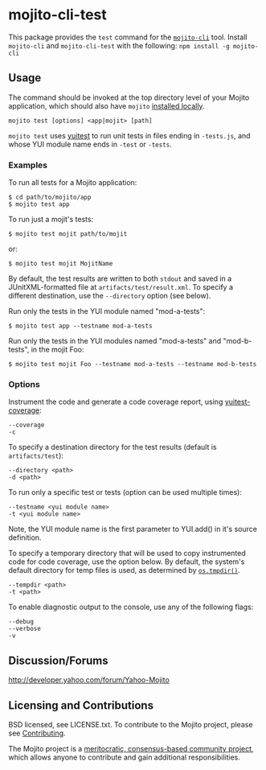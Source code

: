 mojito-cli-test
===============

This package provides the `test` command for the [`mojito-cli`](https://github.com/yahoo/mojito-cli) tool.
Install `mojito-cli` and `mojito-cli-test` with the following: `npm install -g mojito-cli`

Usage
-----

The command should be invoked at the top directory level of your Mojito application, which should also have
`mojito` [installed locally](https://github.com/yahoo/mojito-cli/wiki/NpmInstallation).

    mojito test [options] <app|mojit> [path]

`mojito test` uses [yuitest](https://github.com/yui/yuitest) to run unit tests in files ending in `-tests.js`, and whose YUI module name ends in `-test` or `-tests`.

### Examples

To run all tests for a Mojito application:

    $ cd path/to/mojito/app
    $ mojito test app

To run just a mojit's tests:

    $ mojito test mojit path/to/mojit

or:

    $ mojito test mojit MojitName

By default, the test results are written to both `stdout` and saved in a JUnitXML-formatted file at
`artifacts/test/result.xml`. To specify a different destination, use the `--directory` option (see below).

Run only the tests in the YUI module named "mod-a-tests":

    $ mojito test app --testname mod-a-tests

Run only the tests in the YUI modules named "mod-a-tests" and "mod-b-tests", in the mojit Foo:

    $ mojito test mojit Foo --testname mod-a-tests --testname mod-b-tests

### Options

Instrument the code and generate a code coverage report, using [yuitest-coverage](https://npmjs.org/package/yuitest-coverage):

    --coverage
    -c

To specify a destination directory for the test results (default is `artifacts/test`):

    --directory <path>
    -d <path>

To run only a specific test or tests (option can be used multiple times):

    --testname <yui module name>
    -t <yui module name>

Note, the YUI module name is the first parameter to YUI.add() in it's source definition.

To specify a temporary directory that will be used to copy instrumented code for code coverage, use the
option below. By default, the system's default directory for temp files is used, as determined
by [`os.tmpdir()`](http://nodejs.org/api/os.html#os_os_tmpdir).

    --tempdir <path>
    -t <path>

To enable diagnostic output to the console, use any of the following flags:

    --debug
    --verbose
    -v

Discussion/Forums
-----------------

http://developer.yahoo.com/forum/Yahoo-Mojito

Licensing and Contributions
---------------------------

BSD licensed, see LICENSE.txt. To contribute to the Mojito project, please see [Contributing](https://github.com/yahoo/mojito/wiki/Contributing-Code-to-Mojito).

The Mojito project is a [meritocratic, consensus-based community project](https://github.com/yahoo/mojito/wiki/Governance-Model),
which allows anyone to contribute and gain additional responsibilities.
